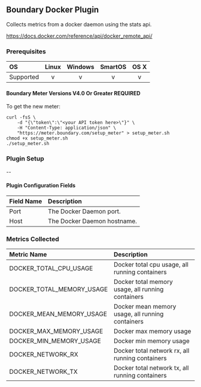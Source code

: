 Boundary Docker Plugin
-------------------------

Collects metrics from a docker daemon using the stats api.

https://docs.docker.com/reference/api/docker_remote_api/


### Prerequisites

|     OS    | Linux | Windows | SmartOS | OS X |
|:----------|:-----:|:-------:|:-------:|:----:|
| Supported |   v   |    v    |    v    |  v   |

#### Boundary Meter Versions V4.0 Or Greater REQUIRED

To get the new meter:

    curl -fsS \
        -d "{\"token\":\"<your API token here>\"}" \
        -H "Content-Type: application/json" \
        "https://meter.boundary.com/setup_meter" > setup_meter.sh
    chmod +x setup_meter.sh
    ./setup_meter.sh

### Plugin Setup

--


#### Plugin Configuration Fields

|Field Name|Description                                                |
|:---------|:----------------------------------------------------------|
|Port      |The Docker Daemon port.                                        |
|Host      |The Docker Daemon hostname.                                    |

### Metrics Collected
|Metric Name          |Description                       |
|:--------------------|:---------------------------------|
| DOCKER_TOTAL_CPU_USAGE | Docker total cpu usage, all running containers
| DOCKER_TOTAL_MEMORY_USAGE | Docker total memory usage, all running containers
| DOCKER_MEAN_MEMORY_USAGE | Docker mean memory usage, all running containers
| DOCKER_MAX_MEMORY_USAGE | Docker max memory usage
| DOCKER_MIN_MEMORY_USAGE | Docker min memory usage
| DOCKER_NETWORK_RX | Docker total network rx, all running containers
| DOCKER_NETWORK_TX | Docker total network tx, all running containers
